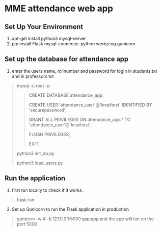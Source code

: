 # MME attendance web app

## Set Up Your Environment
1. apt-get install python3 mysql-server
2. pip install Flask mysql-connector-python werkzeug gunicorn

## Set up the database for attendance app
1. enter the users name, rollnumber and password for login in students.txt and in professors.txt
> mysql -u root -p
>> CREATE DATABASE attendance_app;
>> 
>> CREATE USER 'attendance_user'@'localhost' IDENTIFIED BY 'securepassword';
>> 
>> GRANT ALL PRIVILEGES ON attendance_app.* TO 'attendance_user'@'localhost';
>> 
>> FLUSH PRIVILEGES;
>> 
>> EXIT;
>
> python3 init_db.py
>
> python3 load_users.py

## Run the application
1. first run locally to check if it works.
> flask run
2. Set up Gunicorn to run the Flask application in production
> gunicorn -w 4 -b 127.0.0.1:5000 app:app
and the app will run on the port 5000

